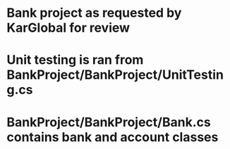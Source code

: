 # Bank project as requested by KarGlobal for review
# Unit testing is ran from BankProject/BankProject/UnitTesting.cs
# BankProject/BankProject/Bank.cs contains bank and account classes
